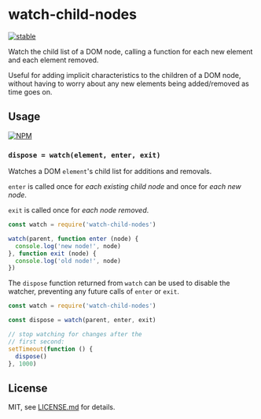 # watch-child-nodes

[![stable](http://badges.github.io/stability-badges/dist/stable.svg)](http://github.com/badges/stability-badges)

Watch the child list of a DOM node, calling a function for each new element and each element removed.

Useful for adding implicit characteristics to the children of a DOM node, without having to worry about any new elements being added/removed as time goes on.

## Usage

[![NPM](https://nodei.co/npm/watch-child-nodes.png)](https://www.npmjs.com/package/watch-child-nodes)

### `dispose = watch(element, enter, exit)`

Watches a DOM `element`'s child list for additions and removals.

`enter` is called once for *each existing child node* and once for *each new node*.

`exit` is called once for *each node removed*.

``` javascript
const watch = require('watch-child-nodes')

watch(parent, function enter (node) {
  console.log('new node!', node)
}, function exit (node) {
  console.log('old node!', node)
})
```

The `dispose` function returned from `watch` can be used to disable the watcher, preventing any future calls of `enter` or `exit`.

``` javascript
const watch = require('watch-child-nodes')

const dispose = watch(parent, enter, exit)

// stop watching for changes after the
// first second:
setTimeout(function () {
  dispose()
}, 1000)
```

## License

MIT, see [LICENSE.md](http://github.com/hughsk/watch-child-nodes/blob/master/LICENSE.md) for details.
